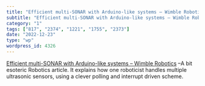 ```yaml
---
title: "Efficient multi-SONAR with Arduino-like systems – Wimble Robotics"
subtitle: "Efficient multi-SONAR with Arduino-like systems – Wimble Robotics"
category: "1"
tags: ["817", "2374", "1221", "1755", "2373"]
date: "2022-12-23"
type: "wp"
wordpress_id: 4326
---
```

[ Efficient multi-SONAR with Arduino-like systems – Wimble Robotics]( https://wimblerobotics.wimble.org/wp/2022/11/08/efficient-multi-sonar-with-arduino-like-systems/) –A bit esoteric Robotics article. It explains how one roboticist handles multiple ultrasonic sensors, using a clever polling and interrupt driven scheme.